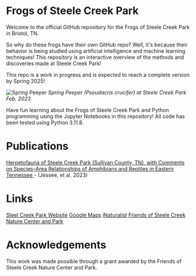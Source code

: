# Frogs of Steele Creek Park

Welcome to the official GitHub repository for the Frogs of Steele Creek Park in Bristol, TN.

So why do these frogs have their own GitHub repo? Well, it's because their behavior is being studied using artificial intelligence and machine learning techniques! This repository is an interactive overview of the methods and discoveries made at Steele Creek Park! 

This repo is a work in progress and is expected to reach a complete version by Spring 2025!

![Spring Peeper](data/images/spring-peeper.jpg)
<i>Spring Peeper (Pseudacris crucifer) at Steele Creek Park Feb. 2023</i>

Have fun learning about the Frogs of Steele Creek Park and Python programming using the Jupyter Notebooks in this repository! All code has been tested using Python 3.11.8.

# Publications
<a href="https://bioone.org/journals/southeastern-naturalist/volume-21/issue-1/058.021.0110/Herpetofauna-of-Steele-Creek-Park-Sullivan-County-TN-with-Comments/10.1656/058.021.0110.short">Herpetofauna of Steele Creek Park (Sullivan County, TN), with Comments on Species–Area Relationships of Amphibians and Reptiles in Eastern Tennessee </a> - (Jessee, et al. 2023)



# Links
<a href="https://www.bristoltn.org/166/Steele-Creek-Park">Steel Creek Park Website</a>
<a href="https://maps.app.goo.gl/NuSGCce9vAFTKjiq6">Google Maps</a>
<a href="https://www.inaturalist.org/places/130630">iNaturalist</a>
<a href="https://www.friendsofsteelecreek.org/">Friends of Steele Creek Nature Center and Park</a>


# Acknowledgements
This work was made possible through a grant awarded by the Friends of Steele Creek Nature Center and Park. 
